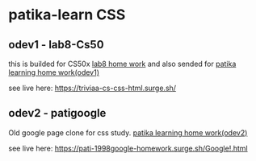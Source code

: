 # patika-learn CSS
## odev1 - lab8-Cs50
this is builded for CS50x [lab8 home work](https://cs50.harvard.edu/x/2021/labs/8/)
and also sended for [patika learning home work(odev1)](https://app.patika.dev/courses/css/odev1)

see live here:
https://triviaa-cs-css-html.surge.sh/

## odev2 - patigoogle
Old google page clone for css study.
[patika learning home work(odev2)](https://app.patika.dev/courses/css/odev2)


see live here:
https://pati-1998google-homework.surge.sh/Google!.html
